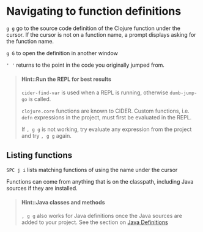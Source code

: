 # Navigating to function definitions
`g g` go to the source code definition of the Clojure function under the cursor.  If the cursor is not on a function name, a prompt displays asking for the function name.

`g G` to open the definition in another window

`' '` returns to the point in the code you originally jumped from.

> #### Hint::Run the REPL for best results
> `cider-find-var` is used when a REPL is running, otherwise `dumb-jump-go` is called.
>
> `clojure.core` functions are known to CIDER. Custom functions, i.e. `defn` expressions in the project, must first be evaluated in the REPL.
>
> If `, g g` is not working, try evaluate any expression from the project and try `, g g` again.


## Listing functions
`SPC j i` lists matching functions of using the name under the cursor

Functions can come from anything that is on the classpath, including Java sources if they are installed.

> #### Hint::Java classes and methods
> `, g g` also works for Java definitions once the Java sources are added to your project.  See the section on [Java Definitions](java-definitions.md)
